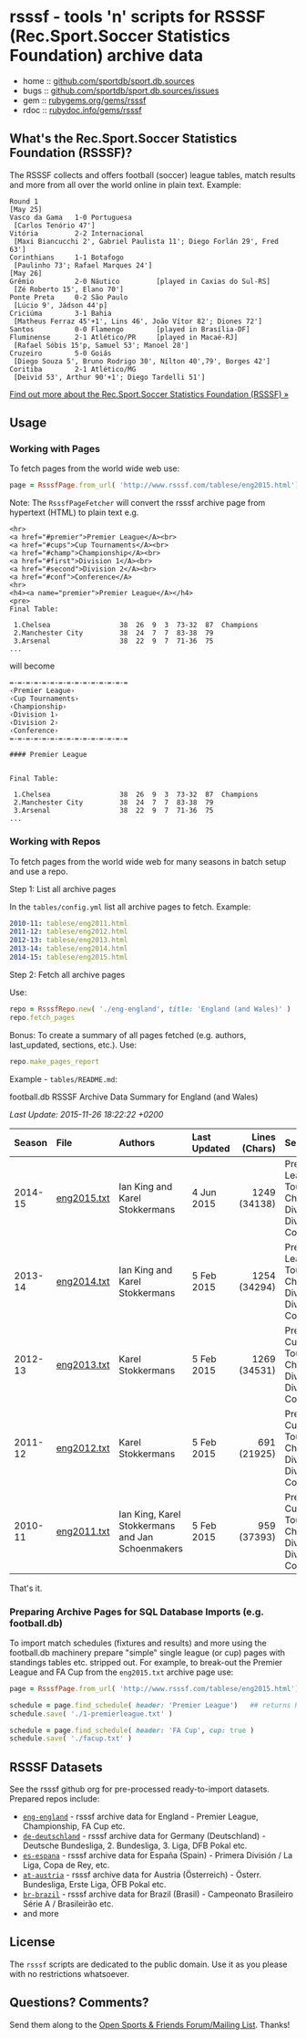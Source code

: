 # rsssf - tools 'n' scripts for RSSSF (Rec.Sport.Soccer Statistics Foundation) archive data


* home  :: [github.com/sportdb/sport.db.sources](https://github.com/sportdb/sport.db.sources)
* bugs  :: [github.com/sportdb/sport.db.sources/issues](https://github.com/sportdb/sport.db.sources/issues)
* gem   :: [rubygems.org/gems/rsssf](https://rubygems.org/gems/rsssf)
* rdoc  :: [rubydoc.info/gems/rsssf](http://rubydoc.info/gems/rsssf)




## What's the Rec.Sport.Soccer Statistics Foundation (RSSSF)?

The RSSSF collects and offers football (soccer) league tables, match results and more
from all over the world online in plain text. Example:

```
Round 1
[May 25]
Vasco da Gama   1-0 Portuguesa
 [Carlos Tenório 47']
Vitória         2-2 Internacional
 [Maxi Biancucchi 2', Gabriel Paulista 11'; Diego Forlán 29', Fred 63']
Corinthians     1-1 Botafogo
 [Paulinho 73'; Rafael Marques 24']
[May 26]
Grêmio          2-0 Náutico         [played in Caxias do Sul-RS]
 [Zé Roberto 15', Elano 70']
Ponte Preta     0-2 São Paulo
 [Lúcio 9', Jádson 44'p]
Criciúma        3-1 Bahia
 [Matheus Ferraz 45'+1', Lins 46', João Vítor 82'; Diones 72']
Santos          0-0 Flamengo        [played in Brasília-DF]
Fluminense      2-1 Atlético/PR     [played in Macaé-RJ]
 [Rafael Sóbis 15'p, Samuel 53'; Manoel 28']
Cruzeiro        5-0 Goiás
 [Diego Souza 5', Bruno Rodrigo 30', Nílton 40',79', Borges 42']
Coritiba        2-1 Atlético/MG
 [Deivid 53', Arthur 90'+1'; Diego Tardelli 51']
```

[Find out more about the Rec.Sport.Soccer Statistics Foundation (RSSSF) »](http://www.rsssf.com)



## Usage

### Working with Pages

To fetch pages from the world wide web use:

``` ruby
page = RsssfPage.from_url( 'http://www.rsssf.com/tablese/eng2015.html')
```

Note: The `RsssfPageFetcher` will convert the rsssf archive page
from hypertext (HTML) to plain text e.g.

```
<hr>
<a href="#premier">Premier League</A><br>
<a href="#cups">Cup Tournaments</A><br>
<a href="#champ">Championship</A><br>
<a href="#first">Division 1</A><br>
<a href="#second">Division 2</A><br>
<a href="#conf">Conference</A>
<hr>
<h4><a name="premier">Premier League</A></h4>
<pre>
Final Table:

 1.Chelsea                 38  26  9  3  73-32  87  Champions
 2.Manchester City         38  24  7  7  83-38  79
 3.Arsenal                 38  22  9  7  71-36  75
...
```

will become

```
=-=-=-=-=-=-=-=-=-=-=-=-=-=-=
‹Premier League›
‹Cup Tournaments›
‹Championship›
‹Division 1›
‹Division 2›
‹Conference›
=-=-=-=-=-=-=-=-=-=-=-=-=-=-=

#### Premier League


Final Table:

 1.Chelsea                 38  26  9  3  73-32  87  Champions
 2.Manchester City         38  24  7  7  83-38  79
 3.Arsenal                 38  22  9  7  71-36  75
...
```


### Working with Repos

To fetch pages from the world wide web for many seasons in batch setup and use a repo.

Step 1: List all archive pages

In the `tables/config.yml` list all archive pages to fetch. Example:

``` yaml
2010-11: tablese/eng2011.html
2011-12: tablese/eng2012.html
2012-13: tablese/eng2013.html
2013-14: tablese/eng2014.html
2014-15: tablese/eng2015.html
```

Step 2: Fetch all archive pages

Use:

``` ruby
repo = RsssfRepo.new( './eng-england', title: 'England (and Wales)' )
repo.fetch_pages
```

Bonus: To create a summary of all pages fetched (e.g. authors, last_updated, sections, etc.).
Use:

``` ruby
repo.make_pages_report
```

Example - `tables/README.md`:


football.db RSSSF Archive Data Summary for England (and Wales)

_Last Update: 2015-11-26 18:22:22 +0200_

| Season  | File   | Authors  | Last Updated | Lines (Chars) | Sections |
| :------ | :------ | :------- | :----------- | ------------: | :------- |
| 2014-15 | [eng2015.txt](https://github.com/rsssf/eng-england/blob/master/tables/eng2015.txt) | Ian King and Karel Stokkermans | 4 Jun 2015 | 1249 (34138) | Premier League, Cup Tournaments, Championship, Division 1, Division 2, Conference |
| 2013-14 | [eng2014.txt](https://github.com/rsssf/eng-england/blob/master/tables/eng2014.txt) | Ian King and Karel Stokkermans | 5 Feb 2015 | 1254 (34294) | Premier League, Cup Tournaments, Championship, Division 1, Division 2, Conference |
| 2012-13 | [eng2013.txt](https://github.com/rsssf/eng-england/blob/master/tables/eng2013.txt) | Karel Stokkermans | 5 Feb 2015 | 1269 (34531) | Premiership, Cup Tournaments, Championship, Division 1, Division 2, Conference |
| 2011-12 | [eng2012.txt](https://github.com/rsssf/eng-england/blob/master/tables/eng2012.txt) | Karel Stokkermans | 5 Feb 2015 | 691 (21925) | Premiership, Cup Tournaments, Championship, Division 1, Division 2, Conference |
| 2010-11 | [eng2011.txt](https://github.com/rsssf/eng-england/blob/master/tables/eng2011.txt) | Ian King, Karel Stokkermans and Jan Schoenmakers | 5 Feb 2015 | 959 (37393) | Premiership, Cup Tournaments, Championship, Division 1, Division 2, Conference |


That's it.


### Preparing Archive Pages for SQL Database Imports (e.g. football.db)

To import match schedules (fixtures and results) and more using the football.db machinery
prepare "simple" single league (or cup) pages with standings tables etc. stripped out.
For example, to break-out the Premier League and FA Cup from the `eng2015.txt`
archive page use:

``` ruby
page = RsssfPage.from_url( 'http://www.rsssf.com/tablese/eng2015.html')

schedule = page.find_schedule( header: 'Premier League')   ## returns RsssfSchedule obj
schedule.save( './1-premierleague.txt' )

schedule = page.find_schedule( header: 'FA Cup', cup: true )
schedule.save( './facup.txt' )
```



## RSSSF Datasets

See the rsssf github org for pre-processed ready-to-import datasets. Prepared repos include:

- [`eng-england`](https://github.com/rsssf/eng-england)    - rsssf archive data for England - Premier League, Championship, FA Cup etc.
- [`de-deutschland`](https://github.com/rsssf/de-deutschland) - rsssf archive data for Germany (Deutschland) - Deutsche Bundesliga, 2. Bundesliga, 3. Liga, DFB Pokal etc.
- [`es-espana`](https://github.com/rsssf/es-espana)      - rsssf archive data for España (Spain) - Primera División / La Liga, Copa de Rey, etc.
- [`at-austria`](https://github.com/rsssf/at-austria)     - rsssf archive data for Austria (Österreich) - Österr. Bundesliga, Erste Liga, ÖFB Pokal etc.
- [`br-brazil`](https://github.com/rsssf/br-brazil)      - rsssf archive data for Brazil (Brasil) - Campeonato Brasileiro Série A / Brasileirão etc.
- and more


## License

The `rsssf` scripts are dedicated to the public domain.
Use it as you please with no restrictions whatsoever.


## Questions? Comments?

Send them along to the
[Open Sports & Friends Forum/Mailing List](http://groups.google.com/group/opensport).
Thanks!

